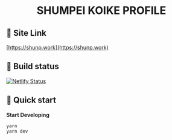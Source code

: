 <h1 align="center">
  SHUMPEI KOIKE PROFILE
</h1>

## 🚀 Site Link
[https://shunp.work](https://shunp.work)


## 🚀 Build status

[![Netlify Status](https://api.netlify.com/api/v1/badges/aebbb245-73f3-4890-8089-dc10b6b007f5/deploy-status)](https://app.netlify.com/sites/practical-shirley-141057/deploys)

## 🚀 Quick start

**Start Developing**

```shell
yarn
yarn dev
```
